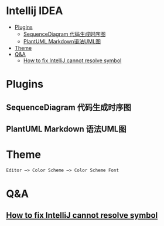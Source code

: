 # Intellij IDEA

   * [Plugins](#plugins)
      * [SequenceDiagram 代码生成时序图](#sequencediagram-代码生成时序图)
      * [PlantUML Markdown语法UML图](#plantuml-markdown语法uml图)
   * [Theme](#theme)
   * [Q&amp;A](#qa)
      * [<a href="http://sbytestream.pythonanywhere.com/blog/How-to-fix-IntelliJ-cannot-resolve-symbol" rel="nofollow">How to fix IntelliJ cannot resolve symbol</a>](#how-to-fix-intellij-cannot-resolve-symbol)
      
# Plugins
## SequenceDiagram 代码生成时序图
## PlantUML Markdown 语法UML图

# Theme
```md
Editor –> Color Scheme –> Color Scheme Font
```

# Q&A
## [How to fix IntelliJ cannot resolve symbol](http://sbytestream.pythonanywhere.com/blog/How-to-fix-IntelliJ-cannot-resolve-symbol)
